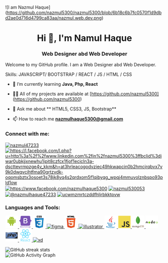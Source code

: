 ![I am Nazmul Haque] (https://github.com/nazmul5300/nazmul5300/blob/6b18c6b7fc0570f1d9dbd2ae0d716d4799ca83aa/nazmul.web.dev.png)


<h1 align="center">Hi 👋, I'm Namul Haque </h1>
<h3 align="center"> Web Designer abd Web Developer</h3>
 

Welcome to my GitHub profile. I am a Web Designer abd Web Developer.


Skills: JAVASCRIPT/ BOOTSTRAP / REACT / JS / HTML / CSS
 
- 🌱 I’m currently learning **Java, Php, React**

- 👨‍💻 All of my projects are available at [https://github.com/nazmul5300] (https://github.com/nazmul5300)

- 💬 Ask me about ** HTML5, CSS3, JS, Bootstrap**

- 📫 How to reach me **nazmulhaque5300@gmail.com**

<h3 align="left">Connect with me:</h3>
<p align="left">
<a href="https://twitter.com/nazmul47233" target="blank"><img align="center" src="https://raw.githubusercontent.com/rahuldkjain/github-profile-readme-generator/master/src/images/icons/Social/twitter.svg" alt="nazmul47233" height="30" width="40" /></a>
<a href="https://l.facebook.com/l.php?u=http%3A%2F%2Fwww.linkedin.com%2Fin%2Fnazmul5300%3Ffbclid%3DIwAR2E39WT6MMk8cST65h0oAyDXcImXjq1fcNeOpln9_RG7Vn-ls_4X6Q8qZE&h=AT3fD12pthGnzdHDFS9y8l7kF09Vv3K_U1rNKUxOqQG3HLxlkD2WVYPuL2clW4O7E_gEE_kKeY_D3NufHSysChWvij01c4nL6TJOLDeEGi9XX99jKQGh3aVxOO-AMl1rG1XLAA" target="blank"><img align="center" src="https://raw.githubusercontent.com/rahuldkjain/github-profile-readme-generator/master/src/images/icons/Social/linked-in-alt.svg" alt="https://l.facebook.com/l.php?u=http%3a%2f%2fwww.linkedin.com%2fin%2fnazmul5300%3ffbclid%3diwar0ubkjjxnewhu1ipit8czfcx1fjof1ecicln3a-dscttevrmpzge4v_kkm&h=at3hrleacogodvziec49hkwapcin0b2hmcjrqbvx7v9k0dwqvcihtfma90grtzvdk-oqomsbztx3osoet3s78jk8yq4s2qrdxom5f1qibyqg_wpqj4mmuvolznbspo93pld1ow" height="30" width="40" /></a>
<a href="https://www.facebook.com/nazmulhaque5300" target="blank"><img align="center" src="https://raw.githubusercontent.com/rahuldkjain/github-profile-readme-generator/master/src/images/icons/Social/facebook.svg" alt="https://www.facebook.com/nazmulhaque5300" height="30" width="40" /></a>
<a href="https://instagram.com/nazmul530053" target="blank"><img align="center" src="https://raw.githubusercontent.com/rahuldkjain/github-profile-readme-generator/master/src/images/icons/Social/instagram.svg" alt="nazmul530053" height="30" width="40" /></a>
<a href="https://medium.com/@nazmulhaque47233" target="blank"><img align="center" src="https://raw.githubusercontent.com/rahuldkjain/github-profile-readme-generator/master/src/images/icons/Social/medium.svg" alt="@nazmulhaque47233" height="30" width="40" /></a>
<a href="https://l.facebook.com/l.php?u=https%3A%2F%2Fyoutube.com%2Fchannel%2FUCWmZmRtCZddfHlJRBKKtpvw%3Ffbclid%3DIwAR1YMorWCOBRxKS41Mx2eIg4KGx6JANjbXsUNC97KqCBii_6NC4Fy_wL8EE&h=AT3fD12pthGnzdHDFS9y8l7kF09Vv3K_U1rNKUxOqQG3HLxlkD2WVYPuL2clW4O7E_gEE_kKeY_D3NufHSysChWvij01c4nL6TJOLDeEGi9XX99jKQGh3aVxOO-AMl1rG1XLAA" target="blank"><img align="center" src="https://raw.githubusercontent.com/rahuldkjain/github-profile-readme-generator/master/src/images/icons/Social/youtube.svg" alt="ucwmzmrtczddfhljrbkktpvw" height="30" width="40" /></a>
</p>

<h3 align="left">Languages and Tools:</h3>
<p align="left"> <a href="https://developer.android.com" target="_blank" rel="noreferrer"> <img src="https://raw.githubusercontent.com/devicons/devicon/master/icons/android/android-original-wordmark.svg" alt="android" width="40" height="40"/> </a> <a href="https://getbootstrap.com" target="_blank" rel="noreferrer"> <img src="https://raw.githubusercontent.com/devicons/devicon/master/icons/bootstrap/bootstrap-plain-wordmark.svg" alt="bootstrap" width="40" height="40"/> </a> <a href="https://www.w3schools.com/css/" target="_blank" rel="noreferrer"> <img src="https://raw.githubusercontent.com/devicons/devicon/master/icons/css3/css3-original-wordmark.svg" alt="css3" width="40" height="40"/> </a> <a href="https://www.figma.com/" target="_blank" rel="noreferrer"> <img src="https://www.vectorlogo.zone/logos/figma/figma-icon.svg" alt="figma" width="40" height="40"/> </a> <a href="https://www.w3.org/html/" target="_blank" rel="noreferrer"> <img src="https://raw.githubusercontent.com/devicons/devicon/master/icons/html5/html5-original-wordmark.svg" alt="html5" width="40" height="40"/> </a> <a href="https://www.adobe.com/in/products/illustrator.html" target="_blank" rel="noreferrer"> <img src="https://www.vectorlogo.zone/logos/adobe_illustrator/adobe_illustrator-icon.svg" alt="illustrator" width="40" height="40"/> </a> <a href="https://www.java.com" target="_blank" rel="noreferrer"> <img src="https://raw.githubusercontent.com/devicons/devicon/master/icons/java/java-original.svg" alt="java" width="40" height="40"/> </a> <a href="https://developer.mozilla.org/en-US/docs/Web/JavaScript" target="_blank" rel="noreferrer"> <img src="https://raw.githubusercontent.com/devicons/devicon/master/icons/javascript/javascript-original.svg" alt="javascript" width="40" height="40"/> </a> <a href="https://www.mongodb.com/" target="_blank" rel="noreferrer"> <img src="https://raw.githubusercontent.com/devicons/devicon/master/icons/mongodb/mongodb-original-wordmark.svg" alt="mongodb" width="40" height="40"/> </a> <a href="https://nodejs.org" target="_blank" rel="noreferrer"> <img src="https://raw.githubusercontent.com/devicons/devicon/master/icons/nodejs/nodejs-original-wordmark.svg" alt="nodejs" width="40" height="40"/> </a> <a href="https://www.php.net" target="_blank" rel="noreferrer"> <img src="https://raw.githubusercontent.com/devicons/devicon/master/icons/php/php-original.svg" alt="php" width="40" height="40"/> </a> <a href="https://reactjs.org/" target="_blank" rel="noreferrer"> <img src="https://raw.githubusercontent.com/devicons/devicon/master/icons/react/react-original-wordmark.svg" alt="react" width="40" height="40"/> </a> <a href="https://www.adobe.com/products/xd.html" target="_blank" rel="noreferrer"> <img src="https://cdn.worldvectorlogo.com/logos/adobe-xd.svg" alt="xd" width="40" height="40"/> </a> </p>





 
![GitHub streak stats](https://github-readme-streak-stats.herokuapp.com/?user=nazmul5300)  
![GitHub Activity Graph](https://activity-graph.herokuapp.com/graph?username=nazmul5300)  
